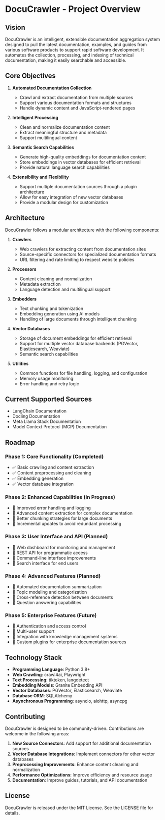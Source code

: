 # DocuCrawler - Project Overview

## Vision

DocuCrawler is an intelligent, extensible documentation aggregation system designed to pull the latest documentation, examples, and guides from various software products to support rapid software development. It automates the collection, processing, and indexing of technical documentation, making it easily searchable and accessible.

## Core Objectives

1. **Automated Documentation Collection**
   - Crawl and extract documentation from multiple sources
   - Support various documentation formats and structures
   - Handle dynamic content and JavaScript-rendered pages

2. **Intelligent Processing**
   - Clean and normalize documentation content
   - Extract meaningful structure and metadata
   - Support multilingual content

3. **Semantic Search Capabilities**
   - Generate high-quality embeddings for documentation content
   - Store embeddings in vector databases for efficient retrieval
   - Provide natural language search capabilities

4. **Extensibility and Flexibility**
   - Support multiple documentation sources through a plugin architecture
   - Allow for easy integration of new vector databases
   - Provide a modular design for customization

## Architecture

DocuCrawler follows a modular architecture with the following components:

1. **Crawlers**
   - Web crawlers for extracting content from documentation sites
   - Source-specific connectors for specialized documentation formats
   - URL filtering and rate limiting to respect website policies

2. **Processors**
   - Content cleaning and normalization
   - Metadata extraction
   - Language detection and multilingual support

3. **Embedders**
   - Text chunking and tokenization
   - Embedding generation using AI models
   - Handling of large documents through intelligent chunking

4. **Vector Databases**
   - Storage of document embeddings for efficient retrieval
   - Support for multiple vector database backends (PGVector, Elasticsearch, Weaviate)
   - Semantic search capabilities

5. **Utilities**
   - Common functions for file handling, logging, and configuration
   - Memory usage monitoring
   - Error handling and retry logic

## Current Supported Sources

- LangChain Documentation
- Docling Documentation
- Meta Llama Stack Documentation
- Model Context Protocol (MCP) Documentation

## Roadmap

### Phase 1: Core Functionality (Completed)
- ✅ Basic crawling and content extraction
- ✅ Content preprocessing and cleaning
- ✅ Embedding generation
- ✅ Vector database integration

### Phase 2: Enhanced Capabilities (In Progress)
- 🔄 Improved error handling and logging
- 🔄 Advanced content extraction for complex documentation
- 🔄 Better chunking strategies for large documents
- 🔄 Incremental updates to avoid redundant processing

### Phase 3: User Interface and API (Planned)
- 📅 Web dashboard for monitoring and management
- 📅 REST API for programmatic access
- 📅 Command-line interface improvements
- 📅 Search interface for end users

### Phase 4: Advanced Features (Planned)
- 📅 Automated documentation summarization
- 📅 Topic modeling and categorization
- 📅 Cross-reference detection between documents
- 📅 Question answering capabilities

### Phase 5: Enterprise Features (Future)
- 📅 Authentication and access control
- 📅 Multi-user support
- 📅 Integration with knowledge management systems
- 📅 Custom plugins for enterprise documentation sources

## Technology Stack

- **Programming Language**: Python 3.8+
- **Web Crawling**: crawl4ai, Playwright
- **Text Processing**: tiktoken, langdetect
- **Embedding Models**: Granite Embedding API
- **Vector Databases**: PGVector, Elasticsearch, Weaviate
- **Database ORM**: SQLAlchemy
- **Asynchronous Programming**: asyncio, aiohttp, asyncpg

## Contributing

DocuCrawler is designed to be community-driven. Contributions are welcome in the following areas:

1. **New Source Connectors**: Add support for additional documentation sources
2. **Vector Database Integrations**: Implement connectors for other vector databases
3. **Preprocessing Improvements**: Enhance content cleaning and normalization
4. **Performance Optimizations**: Improve efficiency and resource usage
5. **Documentation**: Improve guides, tutorials, and API documentation

## License

DocuCrawler is released under the MIT License. See the LICENSE file for details.